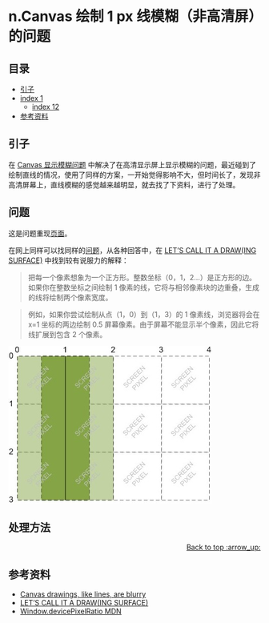 # n.Canvas 绘制 1 px 线模糊（非高清屏）的问题
## <a name="index"></a> 目录
- [引子](#start)
- [index 1](#index1)
  - [index 12](#index12)
- [参考资料](#reference)


## <a name="start"></a> 引子
在 [Canvas 显示模糊问题][url-blog-20] 中解决了在高清显示屏上显示模糊的问题，最近碰到了绘制直线的情况，使用了同样的方案，一开始觉得影响不大，但时间长了，发现非高清屏幕上，直线模糊的感觉越来越明显，就去找了下资料，进行了处理。

## 问题
这是问题重现[页面][url-lab-1]。

在网上同样可以找同样的[问题][url-stackoverflow-1]，从各种回答中，在 [LET’S CALL IT A DRAW(ING SURFACE)][url-aiticle-1] 中找到较有说服力的解释：

> 把每一个像素想象为一个正方形。整数坐标（0，1，2…）是正方形的边。如果你在整数坐标之间绘制 1 像素的线，它将与相邻像素块的边重叠，生成的线将绘制两个像素宽度。

> 例如，如果你尝试绘制从点（1，0）到（1，3）的 1 像素线，浏览器将会在 x=1 坐标的两边绘制 0.5 屏幕像素。由于屏幕不能显示半个像素，因此它将线扩展到包含 2 个像素。

![75-pixels][url-local-1]


## 处理方法




<div align="right"><a href="#index">Back to top :arrow_up:</a></div>


## <a name="reference"></a> 参考资料
- [Canvas drawings, like lines, are blurry][url-stackoverflow-1]
- [LET’S CALL IT A DRAW(ING SURFACE)][url-aiticle-1]
- [Window.devicePixelRatio MDN][url-mdn-1]


[url-base]:https://xxholic.github.io/segment

[url-stackoverflow-1]:https://stackoverflow.com/questions/8696631/canvas-drawings-like-lines-are-blurry
[url-mdn-1]:https://developer.mozilla.org/en-US/docs/Web/API/Window/devicePixelRatio
[url-aiticle-1]:http://diveintohtml5.info/canvas.html

[url-blog-20]:https://github.com/XXHolic/segment/issues/20

[url-lab-1]:https://xxholic.github.io/lab/segment/75/problem.html

[url-local-1]:../images/75/canvas-half-pixels-1.jpg


